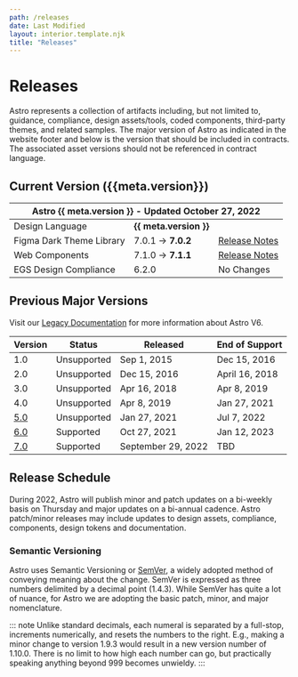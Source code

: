 ```yaml
---
path: /releases
date: Last Modified
layout: interior.template.njk
title: "Releases"
---
```


# Releases

Astro represents a collection of artifacts including, but not limited to, guidance, compliance, design assets/tools, coded components, third-party themes, and related samples. The major version of Astro as indicated in the website footer and below is the version that should be included in contracts. The associated asset versions should not be referenced in contract language.

## Current Version ({{meta.version}})

<table class="release-table release-table--current-version">
	<thead>
		<tr>
			<th colspan="3">Astro {{ meta.version }} - Updated <time>October 27, 2022</time></th>
		</tr>
	</thead>
	<tbody>
		<tr>
			<td>Design Language</td>
			<td class="tabular"><b>{{ meta.version }}</b></td>
			<td></td>
		</tr>
		<tr>
			<td>Figma Dark Theme Library</td>
			<td class="tabular">7.0.1 -&gt; <b>7.0.2</b></td>
			<td><a href="https://www.figma.com/community/file/1157371532469023309">Release Notes</a></td>
		</tr>
		<tr>
			<td>Web Components</td>
			<td class="tabular">7.1.0 -&gt; <b>7.1.1</b></td>
			<td><a href="https://github.com/RocketCommunicationsInc/astro/releases/tag/v7.1.1">Release Notes</a></td>
		</tr>
		<tr>
			<td>EGS Design Compliance</td>
			<td class="tabular">6.2.0</td>
			<td>No Changes</td>
		</tr>
	</tbody>
</table>

## Previous Major Versions

Visit our [Legacy Documentation](https://v6.astrouxds.com/) for more information about Astro V6.

<table class="release-table releast-table--previous-versions">
	<thead>
	<tr>
		<th class="release-table__version">Version</th>
		<th>Status</th>
		<th>Released</th>
		<th>End of Support</th>
	</tr>
	</thead>
	<tbody>
		<tr>
			<td>1.0</td>
			<td>Unsupported</td>
			<td>Sep 1, 2015</td>
			<td>Dec 15, 2016</td>
		</tr>
		<tr>
			<td>2.0</td>
			<td>Unsupported</td>
			<td>Dec 15, 2016</td>
			<td>April 16, 2018</td>
		</tr>
		<tr>
			<td>3.0</td>
			<td>Unsupported</td>
			<td>Apr 16, 2018</td>
			<td>Apr 8, 2019</td>
		</tr>
		<tr>
			<td>4.0</td>
			<td>Unsupported</td>
			<td>Apr 8, 2019</td>
			<td>Jan 27, 2021</td>
		</tr>
		<tr>
			<td><a href="https://github.com/RocketCommunicationsInc/astro-uxds/tree/v5.0">5.0</a></td>
			<td>Unsupported</td>
			<td>Jan 27, 2021</td>
			<td>Jul 7, 2022</td>
		</tr>
		<tr>
			<td><a href="https://github.com/RocketCommunicationsInc/astro/tree/v6.0.0">6.0</a></td>
			<td>Supported</td>
			<td>Oct 27, 2021</td>
			<td>Jan 12, 2023</td>
		</tr>
		<tr>
			<td><a href="https://github.com/RocketCommunicationsInc/astro/tree/v7.0.0">7.0</a></td>
			<td>Supported</td>
			<td>September 29, 2022</td>
			<td>TBD</td>
		</tr>
	</tbody>
</table>

## Release Schedule

During 2022, Astro will publish minor and patch updates on a bi-weekly basis on Thursday and major updates on a bi-annual cadence. Astro patch/minor releases may include updates to design assets, compliance, components, design tokens and documentation.

### Semantic Versioning

Astro uses Semantic Versioning or [SemVer](https://semver.org/), a widely adopted method of conveying meaning about the change. SemVer is expressed as three numbers delimited by a decimal point (1.4.3). While SemVer has quite a lot of nuance, for Astro we are adopting the basic patch, minor, and major nomenclature.

::: note
Unlike standard decimals, each numeral is separated by a full-stop, increments numerically, and resets the numbers to the right. E.g., making a minor change to version 1.9.3 would result in a new version number of 1.10.0. There is no limit to how high each number can go, but practically speaking anything beyond 999 becomes unwieldy.
:::
